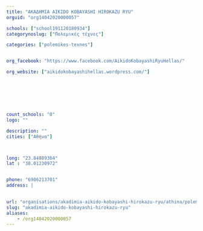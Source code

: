 ```yaml
---
title: "ΑΚΑΔΗΜΙΑ AIKIDO KOBAYASHI HIROKAZU RYU"
orguid: "org14042020000057"

schools: ["school191120180934"]
categorynoslug: ["Πολεμικές τέχνες"]

categories: ["polemikes-texnes"]


org_facebook: "https://www.facebook.com/AikidoKobayashiRyuHellas/"

org_website: ["aikidokobayashihellas.wordpress.com/"]







count_schools: "0"
logo: ""

description: ""
cities: ["Αθήνα"]



long: "23.84889364"
lat : "38.01230972"


phone: "6986213701"
address: |
    

url: "organisations/akadimia-aikido-kobayashi-hirokazu-ryu/athina/polemikes-texnes"
slug: "akadimia-aikido-kobayashi-hirokazu-ryu"
aliases:
    - /org14042020000057
---
```



